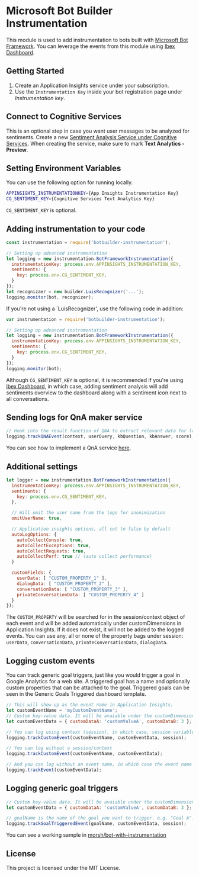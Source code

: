 # Microsoft Bot Builder Instrumentation
This module is used to add instrumentation to bots built with [Microsoft Bot Framework](https://dev.botframework.com/).
You can leverage the events from this module using [Ibex Dashboard](https://github.com/CatalystCode/ibex-dashboard).

## Getting Started

1. Create an Application Insights service under your subscription.
2. Use the `Instrumentation Key` inside your bot registration page under _Instrumentation key_.


## Connect to Cognitive Services
This is an optional step in case you want user messages to be analyzed for sentiments.
Create a new [Sentiment Analysis Service under Cognitive Services](https://www.microsoft.com/cognitive-services/en-us/text-analytics-api).
When creating the service, make sure to mark **Text Analytics - Preview**.

## Setting Environment Variables
You can use the following option for running locally.

```bash
APPINSIGHTS_INSTRUMENTATIONKEY={App Insights Instrumentation Key}
CG_SENTIMENT_KEY={Cognitive Services Text Analytics Key}
```

`CG_SENTIMENT_KEY` is optional.

## Adding instrumentation to your code

```js
const instrumentation = require('botbuilder-instrumentation');

// Setting up advanced instrumentation
let logging = new instrumentation.BotFrameworkInstrumentation({ 
  instrumentationKey: process.env.APPINSIGHTS_INSTRUMENTATION_KEY,
  sentiments: {
    key: process.env.CG_SENTIMENT_KEY,
  }
});
let recognizaer = new builder.LuisRecognizer('...');
logging.monitor(bot, recognizer);
``` 

If you're not using a `LuisRecognizer', use the following code in addition:

```js
var instrumentation = require('botbuilder-instrumentation');

// Setting up advanced instrumentation
let logging = new instrumentation.BotFrameworkInstrumentation({ 
  instrumentationKey: process.env.APPINSIGHTS_INSTRUMENTATION_KEY,
  sentiments: {
    key: process.env.CG_SENTIMENT_KEY,
  }
});
logging.monitor(bot);
```

Although `CG_SENTIMENT_KEY` is optional, it is recommended if you're using [Ibex Dashboard](https://github.com/CatalystCode/ibex-dashboard), in which case, adding sentiment analysis will add sentiments overview to the dashboard along with a sentiment icon next to all conversations.

## Sending logs for QnA maker service

```js
// Hook into the result function of QNA to extract relevant data for logging.
logging.trackQNAEvent(context, userQuery, kbQuestion, kbAnswer, score);
```

You can see how to implement a QnA service [here](https://github.com/Microsoft/BotBuilder-CognitiveServices/tree/master/Node/samples/QnAMakerWithFunctionOverrides).

## Additional settings

```js
let logger = new instrumentation.BotFrameworkInstrumentation({
  instrumentationKey: process.env.APPINSIGHTS_INSTRUMENTATION_KEY,
  sentiments: {
    key: process.env.CG_SENTIMENT_KEY,
  },

  // Will omit the user name from the logs for anonimization
  omitUserName: true,

  // Application insights options, all set to false by default
  autoLogOptions: { 
    autoCollectConsole: true,
    autoCollectExceptions: true,
    autoCollectRequests: true,
    autoCollectPerf: true // (auto collect performance)
  }

  customFields: {
    userData: [ "CUSTOM_PROPERTY_1" ],
    dialogData: [ "CUSTOM_PROPERTY_2" ],
    conversationData: [ "CUSTOM_PROPERTY_3" ],
    privateConversationData: [ "CUSTOM_PROPERTY_4" ]
  }
});
```

The `CUSTOM_PROPERTY` will be searched for in the session/context object of each event and will be added automatically under customDimensions in Application Insights.
If it does not exist, it will not be added to the logged events.
You can use any, all or none of the property bags under session: `userData`, `conversationData`, `privateConversationData`, `dialogData`.

## Logging custom events

You can track generic goal triggers, just like you would trigger a goal in Google Analytics for a web site. A triggered goal has a name and
optionally custom properties that can be attached to the goal. Triggered goals can be seen in the Generic Goals Triggered dashboard template.

```js
// This will show up as the event name in Application Insights.
let customEventName = 'myCustomEventName';
// Custom key-value data. It will be avaiable under the customDimensions column in Application Insights.
let customEventData = { customDataA: 'customValueA', customDataB: 3 };

// You can log using context (session), in which case, session variables like timespan, userId etc will also be logged
logging.trackCustomEvent(customEventName, customEventData, session); 

// You can log without a session/context
logging.trackCustomEvent(customEventName, customEventData); 

// And you can log without an event name, in which case the event name will be 'MBFEvent.CustomEvent'
logging.trackEvent(customEventData);
```

## Logging generic goal triggers

```js
// Custom key-value data. It will be avaiable under the customDimensions column in Application Insights.
let customEventData = { customDataA: 'customValueA', customDataB: 3 };

// goalName is the name of the goal you want to trigger. e.g. "Goal A". You log using context (session), in which case, session variables like timespan, userId etc will also be logged
logging.trackGoalTriggeredEvent(goalName, customEventData, session); 

```

You can see a working sample in [morsh/bot-with-instrumentation](https://github.com/morsh/bot-with-instrumentation)

## License
This project is licensed under the MIT License.
